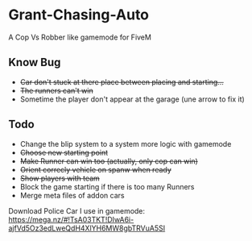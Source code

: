 # Grant-Chasing-Auto
A Cop Vs Robber like gamemode for FiveM

## Know Bug ##

* ~~Car don't stuck at there place between placing and starting...~~
* ~~The runners can't win~~
* Sometime the player don't appear at the garage (une arrow to fix it)

## Todo ##

* Change the blip system to a system more logic with gamemode
* ~~Choose new starting point~~
* ~~Make Runner can win too (actually, only cop can win)~~
* ~~Orient correcly vehicle on spanw when ready~~
* ~~Show players with team~~
* Block the game starting if there is too many Runners
* Merge meta files of addon cars

Download Police Car I use in gamemode: https://mega.nz/#!TsA03TKT!DIwA6i-ajfVd5Oz3edLweQdH4XlYH6MW8gbTRVuA5SI
